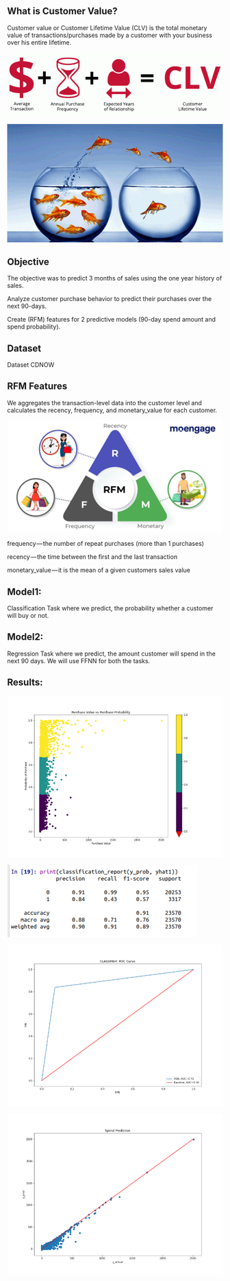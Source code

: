 ## What is Customer Value?

Customer value or Customer Lifetime Value (CLV) is the total monetary value of transactions/purchases made by a customer with your business over his entire lifetime.

<p align="center">
   <img src="2.gif">
</p>

<p align="center">
   <img src="3.png">
</p>


## Objective

The objective was to predict 3 months of sales using the one year history of sales.

Analyze customer purchase behavior to predict their purchases over the next 90-days. 

Create (RFM) features for 2 predictive models (90-day spend amount and spend probability).

## Dataset

Dataset CDNOW

## RFM Features

We aggregates the transaction-level data into the customer level and calculates the recency, frequency, and monetary_value for each customer.

![3](4.jpg)

frequency — the number of repeat purchases (more than 1 purchases)

recency — the time between the first and the last transaction

monetary_value — it is the mean of a given customers sales value

## Model1:
Classification Task where we predict, the probability whether a customer will buy or not. 

## Model2: 
Regression Task where we predict, the amount customer will spend in the next 90 days.
We will use FFNN for both the tasks.

## Results:

![1](img/plot1.png)

![2](img/purchase_prediction.png)

![3](img/ROC.png)

![4](img/price_prediction.png)

